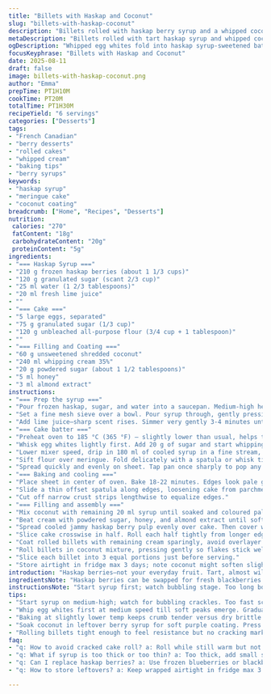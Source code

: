 ```yaml
---
title: "Billets with Haskap and Coconut"
slug: "billets-with-haskap-coconut"
description: "Billets rolled with haskap berry syrup and a whipped coconut cream. Uses egg whites beaten to firm peaks folded with cake flour and sweetened with berry syrup. The haskap, a wild northern berry, adds sharpness balanced by creamy coconut. Simple syrup strained gently, combined with lemon juice to brighten. Cake rolled tightly, then coated with coconut soaked in the berry juice giving a mauve tint. Whipped coconut cream flavored with honey and almond extract for a nutty twist. Stored chilled, sliced into bite-sized billets, a subtle contrast of tart, sweet, and creamy textures."
metaDescription: "Billets rolled with tart haskap syrup and whipped coconut cream, a French Canadian inspired cake with deep purple hues and layered creamy textures."
ogDescription: "Whipped egg whites fold into haskap syrup-sweetened batter, rolled tight then coated in coconut soaked with berry juice. Chill and slice into bites."
focusKeyphrase: "Billets with Haskap and Coconut"
date: 2025-08-11
draft: false
image: billets-with-haskap-coconut.png
author: "Emma"
prepTime: PT1H10M
cookTime: PT20M
totalTime: PT1H30M
recipeYield: "6 servings"
categories: ["Desserts"]
tags:
- "French Canadian"
- "berry desserts"
- "rolled cakes"
- "whipped cream"
- "baking tips"
- "berry syrups"
keywords:
- "haskap syrup"
- "meringue cake"
- "coconut coating"
breadcrumb: ["Home", "Recipes", "Desserts"]
nutrition: 
 calories: "270"
 fatContent: "18g"
 carbohydrateContent: "20g"
 proteinContent: "5g"
ingredients:
- "=== Haskap Syrup ==="
- "210 g frozen haskap berries (about 1 1/3 cups)"
- "120 g granulated sugar (scant 2/3 cup)"
- "25 ml water (1 2/3 tablespoons)"
- "20 ml fresh lime juice"
- ""
- "=== Cake ==="
- "5 large eggs, separated"
- "75 g granulated sugar (1/3 cup)"
- "120 g unbleached all-purpose flour (3/4 cup + 1 tablespoon)"
- ""
- "=== Filling and Coating ==="
- "60 g unsweetened shredded coconut"
- "240 ml whipping cream 35%"
- "20 g powdered sugar (about 1 1/2 tablespoons)"
- "5 ml honey"
- "3 ml almond extract"
instructions:
- "=== Prep the syrup ==="
- "Pour frozen haskap, sugar, and water into a saucepan. Medium-high heat, bubbling and gentle crackling sounds as sugar melts. Stir often—don’t scorch. When mixture thickens and darkens—around 6 minutes—remove from heat."
- "Set a fine mesh sieve over a bowl. Pour syrup through, gently pressing the berries just enough to release flavor, not pulp. Should get about 200 ml syrup. If too little, top up with water. Return strained berries and any leftover juice to pan."
- "Add lime juice—sharp scent rises. Simmer very gently 3-4 minutes until berries soften but not mushy. Remove to cool bowl."
- "=== Cake batter ==="
- "Preheat oven to 185 °C (365 °F) – slightly lower than usual, helps tender crumb. Line a 45 x 33 cm baking sheet with parchment, leaving overhang on long sides."
- "Whisk egg whites lightly first. Add 20 g of sugar and start whipping on medium speed till soft peaks form. Slowly add rest of sugar in drizzle, speed to high. Watch for shiny stiff peaks—not dry. Here’s the trick: low speed drizzle folding in helps sugar dissolve."
- "Lower mixer speed, drip in 180 ml of cooled syrup in a fine stream, folding gently to keep air. Whisk in egg yolks one at a time, careful not to deflate."
- "Sift flour over meringue. Fold delicately with a spatula or whisk tip. Watch batter for uniformity but don’t overmix—rustling silence gives way to roast-like scent signals ready."
- "Spread quickly and evenly on sheet. Tap pan once sharply to pop any big bubbles on surface."
- "=== Baking and cooling ==="
- "Place sheet in center of oven. Bake 18-22 minutes. Edges look pale gold. Center springy but not wet. If it sticks to your finger, it needs 1-2 more minutes. Don’t brown too much or it becomes dry and crumbly."
- "Slide a thin offset spatula along edges, loosening cake from parchment. Invert immediately onto clean parchment. Peel off baking paper carefully. Leave cake facing smooth side up; this will be the exterior upon rolling."
- "Cut off narrow crust strips lengthwise to equalize edges."
- "=== Filling and assembly ==="
- "Mix coconut with remaining 20 ml syrup until soaked and coloured pale purple. Set aside on plate spread out to keep loose, not clumped."
- "Beat cream with powdered sugar, honey, and almond extract until soft peaks. Do not overbeat or risk grainy texture."
- "Spread cooled jammy haskap berry pulp evenly over cake. Then cover with three-quarters of the whipped cream, smooth with spatula."
- "Slice cake crosswise in half. Roll each half tightly from longer edge. Feel resistance but no cracking. Use parchment over rolls to help keep shape."
- "Coat rolled billets with remaining cream sparingly, avoid overlayer that droops."
- "Roll billets in coconut mixture, pressing gently so flakes stick well. Chill in fridge for at least 30 minutes to set shape."
- "Slice each billet into 3 equal portions just before serving."
- "Store airtight in fridge max 3 days; note coconut might soften slightly."
introduction: "Haskap berries—not your everyday fruit. Tart, almost wild. Mixed with sugar and reduced, they become a deep purple syrup that holds a funky edge. Tried blueberry, too, not the same snap. Egg whites whipped soft then stiff; folding in syrup keeps cake moist, not dry like last summer’s attempt. Coconut adds texture and sweet chew, contrasting the sharp haskap. Honey and almond in cream add warmth, a subtle counterpoint. Rolling cakes is always risky—too tight, cracks; too loose, flops. Watch for silkiness under your fingers when folding flour in; don’t rush. Patience in cooling, rolling, then coating. The color—cloudy purple mixed with white—it’s rustic, earthy, unpretentious."
ingredientsNote: "Haskap berries can be swapped for fresh blackberries or frozen blueberries—expect milder flavor. Sugar reduced slightly here to keep tartness alive. Lime juice instead of lemon brings different brightness—tangier, less citrus heavy. Flour measured unpacked but sifted to loosen, avoids dense batter. Coconut: unsweetened preferred; toasted adds nuttiness but dries cake faster. Whipping cream always cold, adds volume. Honey can be replaced by maple syrup for earthiness; almond extract swapped for vanilla if nut flavors unwanted. Adjust based on stock and guest preference. If no parchment, grease sheet well and dust with flour. Fresh eggs whip better. Avoid condensation on berries, pat dry before heating."
instructionsNote: "Start syrup first; watch bubbling stage. Too long boiling tightens sugars and darkens too much—bitter. Press berries lightly in sieve—over-smashing adds grit and cloudiness. Adding juice after straining preserves fresh taste. Whisk whites clean and dry bowl essential; any fat wrecks foam. Gradual sugar addition builds stable peaks. Incorporating syrup into meringue tricky—slow drizzle, whisk low to keep air. Fold flour gently or fluff lost, cake toughens. Baking times vary with oven; test gently with touch. Cooling inverted keeps dome flat, easier rolling. Rolling best done with smooth side out for look and texture. Coconut soak softens flakes but not soggy; press on lightly. Chill lets cream firm up, rolls keep form. Cutting billets cold yields cleaner slices. Store in sealed container; coconut flakes absorb fridge moisture over time so consume within 3 days."
tips:
- "Start syrup on medium-high; watch for bubbling crackles. Too fast scorches sugar, too slow dulls berry punch. Press berries lightly when sieving, too much pulp adds grit and muddy color. Control simmer, avoid soft mushy berries or sharp tartness sharpens not sour. Keep syrup quantity consistent, topping with water if low. Aromas darken, deep purple shadows mean done."
- "Whip egg whites first at medium speed till soft peaks emerge. Gradual sugar drizzle on low speed builds stable meringue. Rapid speed too early breaks foam. Folding syrup in slow and steady to keep light air pockets. Mix yolks gently after for richness without deflation. Watch texture, satin shine signals ready stage. Batter uniform but no overwork; rustling hints flour blended just right."
- "Baking at slightly lower temp keeps crumb tender versus dry brittle edges. Tap pan to burst big bubbles before oven; surface should look matte with small pinholes. Cooling inverted keeps rollable dome; hot cake cracks curling edges. Peel paper carefully. Cutting crust tightens roll edge; slice off thin strips lengthwise. Rolling with parchment helps hold shape, tension feels like stretch but not strain."
- "Soak coconut in leftover berry syrup for soft purple coating. Press flakes lightly but no soggy clumps. Keep separate plate spread out. Whipping cream cold ensures volume. Add powdered sugar, honey, almond extract last and whip till soft peaks only. Overbeating risks grainy texture, gets lumpy not fluffy. Spread cream sparingly on rolled tube, too thick will droop and look messy on plating."
- "Rolling billets tight enough to feel resistance but no cracking marks successful fold. Chill minimum 30 minutes to firm shape before slicing. Cutting cold slices neater, prevents smear. Store airtight max 3 days; coconut flakes absorb fridge moisture and soften. Using frozen berries better fresh if available, flavor sharper but juice varies. Lime juice swaps for lemon; different brightness but still citrus punch."
faq:
- "q: How to avoid cracked cake roll? a: Roll while still warm but not hot; cool inverted first keeps flexible dome. Thin crust trims edge. Parchment helps form tension. Don’t rush folding. Softer crumb from lower bake temp means better foldability."
- "q: What if syrup is too thick or too thin? a: Too thick, add small splash water before folding in. Too thin, cook down longer until syrup coats spoon cleanly. Watch boiling time carefully to avoid bitter burnt sugar flavors. If watery, bake batter promptly or cake soggy."
- "q: Can I replace haskap berries? a: Use frozen blueberries or blackberries same quantity. Flavor milder, less sharp snap. Adjust sugar if sweeter fruit. Color changes too, less intense purple. Taste tests recommended before syrup step."
- "q: How to store leftovers? a: Keep wrapped airtight in fridge max 3 days. Coconut flakes get soft with moisture; consume soon. Freeze billets in sealed bag for longer keep. Thaw in fridge, texture alters slightly. Avoid room temp storage, cream spoils."

---
```

